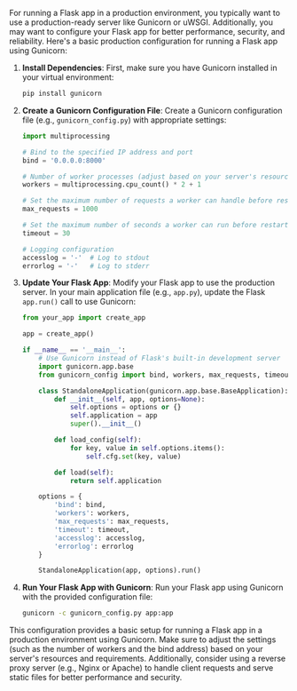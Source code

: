 For running a Flask app in a production environment, you typically want to use a production-ready server like Gunicorn or uWSGI. Additionally, you may want to configure your Flask app for better performance, security, and reliability. Here's a basic production configuration for running a Flask app using Gunicorn:

1. **Install Dependencies**: First, make sure you have Gunicorn installed in your virtual environment:

   ```bash
   pip install gunicorn
   ```

2. **Create a Gunicorn Configuration File**: Create a Gunicorn configuration file (e.g., `gunicorn_config.py`) with appropriate settings:

   ```python
   import multiprocessing
   
   # Bind to the specified IP address and port
   bind = '0.0.0.0:8000'
   
   # Number of worker processes (adjust based on your server's resources)
   workers = multiprocessing.cpu_count() * 2 + 1
   
   # Set the maximum number of requests a worker can handle before restarting
   max_requests = 1000
   
   # Set the maximum number of seconds a worker can run before restarting
   timeout = 30
   
   # Logging configuration
   accesslog = '-'  # Log to stdout
   errorlog = '-'   # Log to stderr
   ```

3. **Update Your Flask App**: Modify your Flask app to use the production server. In your main application file (e.g., `app.py`), update the Flask `app.run()` call to use Gunicorn:

   ```python
   from your_app import create_app
   
   app = create_app()
   
   if __name__ == '__main__':
       # Use Gunicorn instead of Flask's built-in development server
       import gunicorn.app.base
       from gunicorn_config import bind, workers, max_requests, timeout, accesslog, errorlog
   
       class StandaloneApplication(gunicorn.app.base.BaseApplication):
           def __init__(self, app, options=None):
               self.options = options or {}
               self.application = app
               super().__init__()
   
           def load_config(self):
               for key, value in self.options.items():
                   self.cfg.set(key, value)
   
           def load(self):
               return self.application
   
       options = {
           'bind': bind,
           'workers': workers,
           'max_requests': max_requests,
           'timeout': timeout,
           'accesslog': accesslog,
           'errorlog': errorlog
       }
   
       StandaloneApplication(app, options).run()
   ```

4. **Run Your Flask App with Gunicorn**: Run your Flask app using Gunicorn with the provided configuration file:

   ```bash
   gunicorn -c gunicorn_config.py app:app
   ```

This configuration provides a basic setup for running a Flask app in a production environment using Gunicorn. Make sure to adjust the settings (such as the number of workers and the bind address) based on your server's resources and requirements. Additionally, consider using a reverse proxy server (e.g., Nginx or Apache) to handle client requests and serve static files for better performance and security.